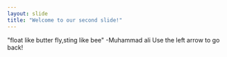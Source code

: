 ```yaml
---
layout: slide
title: "Welcome to our second slide!"
---
```

"float like butter fly,sting like bee" -Muhammad ali
Use the left arrow to go back!
